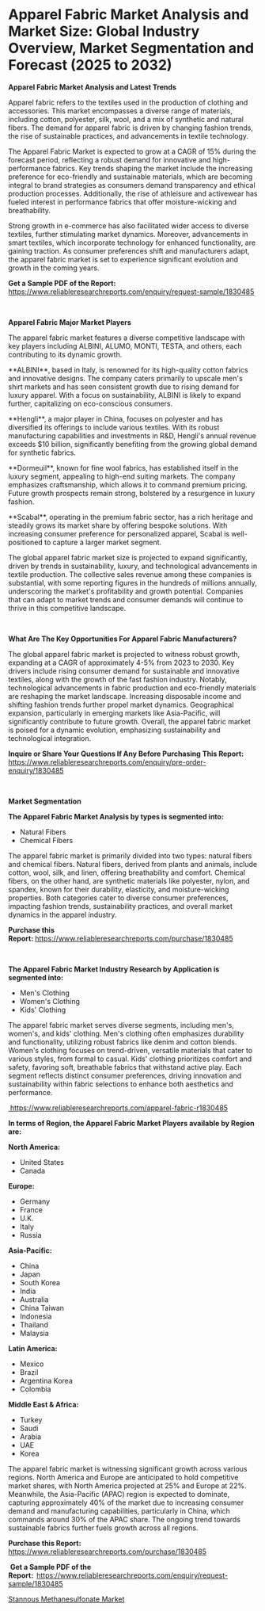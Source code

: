 <p><h1>Apparel Fabric Market Analysis and Market Size: Global Industry Overview, Market Segmentation and Forecast (2025 to 2032)</h1></p><p><strong>Apparel Fabric Market Analysis and Latest Trends</strong></p>
<p><p>Apparel fabric refers to the textiles used in the production of clothing and accessories. This market encompasses a diverse range of materials, including cotton, polyester, silk, wool, and a mix of synthetic and natural fibers. The demand for apparel fabric is driven by changing fashion trends, the rise of sustainable practices, and advancements in textile technology.</p><p>The Apparel Fabric Market is expected to grow at a CAGR of 15% during the forecast period, reflecting a robust demand for innovative and high-performance fabrics. Key trends shaping the market include the increasing preference for eco-friendly and sustainable materials, which are becoming integral to brand strategies as consumers demand transparency and ethical production processes. Additionally, the rise of athleisure and activewear has fueled interest in performance fabrics that offer moisture-wicking and breathability.</p><p>Strong growth in e-commerce has also facilitated wider access to diverse textiles, further stimulating market dynamics. Moreover, advancements in smart textiles, which incorporate technology for enhanced functionality, are gaining traction. As consumer preferences shift and manufacturers adapt, the apparel fabric market is set to experience significant evolution and growth in the coming years.</p></p>
<p><strong>Get a Sample PDF of the Report:&nbsp;</strong> <a href="https://www.reliableresearchreports.com/enquiry/request-sample/1830485?utm_campaign=3567&utm_medium=2&utm_source=Github&utm_content=ia&utm_term=01042025&utm_id=apparel-fabric">https://www.reliableresearchreports.com/enquiry/request-sample/1830485</a></p>
<p>&nbsp;</p>
<p><strong>Apparel Fabric Major Market Players</strong></p>
<p><p>The apparel fabric market features a diverse competitive landscape with key players including ALBINI, ALUMO, MONTI, TESTA, and others, each contributing to its dynamic growth. </p><p>**ALBINI**, based in Italy, is renowned for its high-quality cotton fabrics and innovative designs. The company caters primarily to upscale men's shirt markets and has seen consistent growth due to rising demand for luxury apparel. With a focus on sustainability, ALBINI is likely to expand further, capitalizing on eco-conscious consumers.</p><p>**Hengli**, a major player in China, focuses on polyester and has diversified its offerings to include various textiles. With its robust manufacturing capabilities and investments in R&D, Hengli's annual revenue exceeds $10 billion, significantly benefiting from the growing global demand for synthetic fabrics.</p><p>**Dormeuil**, known for fine wool fabrics, has established itself in the luxury segment, appealing to high-end suiting markets. The company emphasizes craftsmanship, which allows it to command premium pricing. Future growth prospects remain strong, bolstered by a resurgence in luxury fashion.</p><p>**Scabal**, operating in the premium fabric sector, has a rich heritage and steadily grows its market share by offering bespoke solutions. With increasing consumer preference for personalized apparel, Scabal is well-positioned to capture a larger market segment.</p><p>The global apparel fabric market size is projected to expand significantly, driven by trends in sustainability, luxury, and technological advancements in textile production. The collective sales revenue among these companies is substantial, with some reporting figures in the hundreds of millions annually, underscoring the market's profitability and growth potential. Companies that can adapt to market trends and consumer demands will continue to thrive in this competitive landscape.</p></p>
<p>&nbsp;</p>
<p><strong>What Are The Key Opportunities For Apparel Fabric Manufacturers?</strong></p>
<p><p>The global apparel fabric market is projected to witness robust growth, expanding at a CAGR of approximately 4-5% from 2023 to 2030. Key drivers include rising consumer demand for sustainable and innovative textiles, along with the growth of the fast fashion industry. Notably, technological advancements in fabric production and eco-friendly materials are reshaping the market landscape. Increasing disposable income and shifting fashion trends further propel market dynamics. Geographical expansion, particularly in emerging markets like Asia-Pacific, will significantly contribute to future growth. Overall, the apparel fabric market is poised for a dynamic evolution, emphasizing sustainability and technological integration.</p></p>
<p><strong>Inquire or Share Your Questions If Any Before Purchasing This Report:</strong> <a href="https://www.reliableresearchreports.com/enquiry/pre-order-enquiry/1830485?utm_campaign=3567&utm_medium=2&utm_source=Github&utm_content=ia&utm_term=01042025&utm_id=apparel-fabric">https://www.reliableresearchreports.com/enquiry/pre-order-enquiry/1830485</a></p>
<p>&nbsp;</p>
<p><strong>Market Segmentation</strong></p>
<p><strong>The Apparel Fabric Market Analysis by types is segmented into:</strong></p>
<p><ul><li>Natural Fibers</li><li>Chemical Fibers</li></ul></p>
<p><p>The apparel fabric market is primarily divided into two types: natural fibers and chemical fibers. Natural fibers, derived from plants and animals, include cotton, wool, silk, and linen, offering breathability and comfort. Chemical fibers, on the other hand, are synthetic materials like polyester, nylon, and spandex, known for their durability, elasticity, and moisture-wicking properties. Both categories cater to diverse consumer preferences, impacting fashion trends, sustainability practices, and overall market dynamics in the apparel industry.</p></p>
<p><strong>Purchase this Report:&nbsp;</strong><a href="https://www.reliableresearchreports.com/purchase/1830485?utm_campaign=3567&utm_medium=2&utm_source=Github&utm_content=ia&utm_term=01042025&utm_id=apparel-fabric">https://www.reliableresearchreports.com/purchase/1830485</a></p>
<p>&nbsp;</p>
<p><strong>The Apparel Fabric Market Industry Research by Application is segmented into:</strong></p>
<p><ul><li>Men's Clothing</li><li>Women's Clothing</li><li>Kids' Clothing</li></ul></p>
<p><p>The apparel fabric market serves diverse segments, including men's, women's, and kids' clothing. Men's clothing often emphasizes durability and functionality, utilizing robust fabrics like denim and cotton blends. Women's clothing focuses on trend-driven, versatile materials that cater to various styles, from formal to casual. Kids' clothing prioritizes comfort and safety, favoring soft, breathable fabrics that withstand active play. Each segment reflects distinct consumer preferences, driving innovation and sustainability within fabric selections to enhance both aesthetics and performance.</p></p>
<p><a href="https://www.reliableresearchreports.com/apparel-fabric-r1830485?utm_campaign=3567&utm_medium=2&utm_source=Github&utm_content=ia&utm_term=01042025&utm_id=apparel-fabric">&nbsp;https://www.reliableresearchreports.com/apparel-fabric-r1830485</a></p>
<p><strong>In terms of Region, the Apparel Fabric Market Players available by Region are:</strong></p>
<p>
    <p> <strong> North America: </strong>
        <ul>
            <li>United States</li>
            <li>Canada</li>
        </ul>
        </p> 
    <p> <strong> Europe: </strong>
        <ul>
            <li>Germany</li>
            <li>France</li>
            <li>U.K.</li>
            <li>Italy</li>
            <li>Russia</li>
        </ul>
        </p> 
    <p> <strong> Asia-Pacific: </strong>
        <ul>
            <li>China</li>
            <li>Japan</li>
            <li>South Korea</li>
            <li>India</li>
            <li>Australia</li>
            <li>China Taiwan</li>
            <li>Indonesia</li>
            <li>Thailand</li>
            <li>Malaysia</li>
        </ul>
        </p> 
    <p> <strong> Latin America: </strong>
        <ul>
            <li>Mexico</li>
            <li>Brazil</li>
            <li>Argentina Korea</li>
            <li>Colombia</li>
        </ul>
        </p> 
    <p> <strong> Middle East & Africa: </strong>
        <ul>
            <li>Turkey</li>
            <li>Saudi</li>
            <li>Arabia</li>
            <li>UAE</li>
            <li>Korea</li>
        </ul>
    </p>
    </p>
<p><p>The apparel fabric market is witnessing significant growth across various regions. North America and Europe are anticipated to hold competitive market shares, with North America projected at 25% and Europe at 22%. Meanwhile, the Asia-Pacific (APAC) region is expected to dominate, capturing approximately 40% of the market due to increasing consumer demand and manufacturing capabilities, particularly in China, which commands around 30% of the APAC share. The ongoing trend towards sustainable fabrics further fuels growth across all regions.</p></p>
<p><strong>Purchase this Report: </strong><a href="https://www.reliableresearchreports.com/purchase/1830485?utm_campaign=3567&utm_medium=2&utm_source=Github&utm_content=ia&utm_term=01042025&utm_id=apparel-fabric">https://www.reliableresearchreports.com/purchase/1830485</a></p>
<p>&nbsp;<strong>Get a Sample PDF of the Report:&nbsp;&nbsp;</strong><a href="https://www.reliableresearchreports.com/enquiry/request-sample/1830485?utm_campaign=3567&utm_medium=2&utm_source=Github&utm_content=ia&utm_term=01042025&utm_id=apparel-fabric">https://www.reliableresearchreports.com/enquiry/request-sample/1830485</a></p>
<p><strong></strong></p>
<p><p><a href="https://github.com/forgazerbyjt/Market-Research-Report-List-1/blob/main/stannous-methanesulfonate-market.md?utm_campaign=3567&utm_medium=2&utm_source=Github&utm_content=ia&utm_term=01042025&utm_id=apparel-fabric">Stannous Methanesulfonate Market</a></p></p>